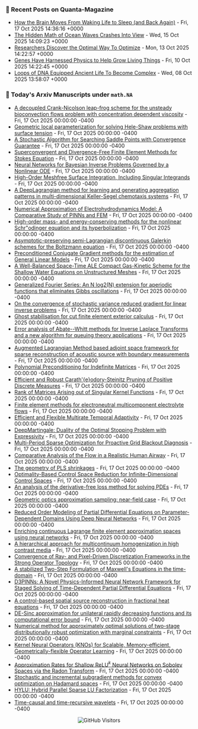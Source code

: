### 📝 Recent Posts on Quanta-Magazine
<!-- quanta starts -->
* <a href="https://www.quantamagazine.org/how-the-brain-moves-from-waking-life-to-sleep-and-back-again-20251017/">How the Brain Moves From Waking Life to Sleep (and Back Again)</a> - Fri, 17 Oct 2025 14:36:16 +0000
* <a href="https://www.quantamagazine.org/the-hidden-math-of-ocean-waves-crashes-into-view-20251015/">The Hidden Math of Ocean Waves Crashes Into View</a> - Wed, 15 Oct 2025 14:09:23 +0000
* <a href="https://www.quantamagazine.org/researchers-discover-the-optimal-way-to-optimize-20251013/">Researchers Discover the Optimal Way To Optimize</a> - Mon, 13 Oct 2025 14:22:57 +0000
* <a href="https://www.quantamagazine.org/genes-have-harnessed-physics-to-help-grow-living-things-20251010/">Genes Have Harnessed Physics to Help Grow Living Things</a> - Fri, 10 Oct 2025 14:22:45 +0000
* <a href="https://www.quantamagazine.org/loops-of-dna-equipped-ancient-life-to-become-complex-20251008/">Loops of DNA Equipped Ancient Life To Become Complex</a> - Wed, 08 Oct 2025 13:58:07 +0000
<!-- quanta ends -->


### 📝 Today's Arxiv Manuscripts under ``math.NA``
<!-- arxiv-math-na starts -->
* <a href="https://arxiv.org/abs/2510.14034">A decoupled Crank-Nicolson leap-frog scheme for the unsteady bioconvection flows problem with concentration dependent viscosity</a> - Fri, 17 Oct 2025 00:00:00 -0400
* <a href="https://arxiv.org/abs/2510.14088">Geometric local parameterization for solving Hele-Shaw problems with surface tension</a> - Fri, 17 Oct 2025 00:00:00 -0400
* <a href="https://arxiv.org/abs/2510.14144">A Stochastic Algorithm for Searching Saddle Points with Convergence Guarantee</a> - Fri, 17 Oct 2025 00:00:00 -0400
* <a href="https://arxiv.org/abs/2510.14192">Superconvergent and Divergence-Free Finite Element Methods for Stokes Equation</a> - Fri, 17 Oct 2025 00:00:00 -0400
* <a href="https://arxiv.org/abs/2510.14197">Neural Networks for Bayesian Inverse Problems Governed by a Nonlinear ODE</a> - Fri, 17 Oct 2025 00:00:00 -0400
* <a href="https://arxiv.org/abs/2510.14236">High-Order Meshfree Surface Integration, Including Singular Integrands</a> - Fri, 17 Oct 2025 00:00:00 -0400
* <a href="https://arxiv.org/abs/2510.14297">A DeepLagrangian method for learning and generating aggregation patterns in multi-dimensional Keller-Segel chemotaxis systems</a> - Fri, 17 Oct 2025 00:00:00 -0400
* <a href="https://arxiv.org/abs/2510.14310">Numerical Approximation of Electrohydrodynamics Model: A Comparative Study of PINNs and FEM</a> - Fri, 17 Oct 2025 00:00:00 -0400
* <a href="https://arxiv.org/abs/2510.14335">High-order mass- and energy-conserving methods for the nonlinear Schr"odinger equation and its hyperbolization</a> - Fri, 17 Oct 2025 00:00:00 -0400
* <a href="https://arxiv.org/abs/2510.14375">Asymptotic-preserving semi-Lagrangian discontinuous Galerkin schemes for the Boltzmann equation</a> - Fri, 17 Oct 2025 00:00:00 -0400
* <a href="https://arxiv.org/abs/2510.14471">Preconditioned Conjugate Gradient methods for the estimation of General Linear Models</a> - Fri, 17 Oct 2025 00:00:00 -0400
* <a href="https://arxiv.org/abs/2510.14673">A Well-Balanced Space-Time ALE Compact Gas-Kinetic Scheme for the Shallow Water Equations on Unstructured Meshes</a> - Fri, 17 Oct 2025 00:00:00 -0400
* <a href="https://arxiv.org/abs/2510.14731">Generalized Fourier Series: An N log2(N) extension for aperiodic functions that eliminates Gibbs oscillations</a> - Fri, 17 Oct 2025 00:00:00 -0400
* <a href="https://arxiv.org/abs/2510.14759">On the convergence of stochastic variance reduced gradient for linear inverse problems</a> - Fri, 17 Oct 2025 00:00:00 -0400
* <a href="https://arxiv.org/abs/2510.14772">Ghost stabilisation for cut finite element exterior calculus</a> - Fri, 17 Oct 2025 00:00:00 -0400
* <a href="https://arxiv.org/abs/2510.14799">Error analysis of Abate--Whitt methods for Inverse Laplace Transforms and a new algorithm for queuing theory applications</a> - Fri, 17 Oct 2025 00:00:00 -0400
* <a href="https://arxiv.org/abs/2510.14805">Augmented Lagrangian Method based adjoint space framework for sparse reconstruction of acoustic source with boundary measurements</a> - Fri, 17 Oct 2025 00:00:00 -0400
* <a href="https://arxiv.org/abs/2510.14816">Polynomial Preconditioning for Indefinite Matrices</a> - Fri, 17 Oct 2025 00:00:00 -0400
* <a href="https://arxiv.org/abs/2510.14916">Efficient and Robust Carath'{e}odory-Steinitz Pruning of Positive Discrete Measures</a> - Fri, 17 Oct 2025 00:00:00 -0400
* <a href="https://arxiv.org/abs/2510.14920">Rank of Matrices Arising out of Singular Kernel Functions</a> - Fri, 17 Oct 2025 00:00:00 -0400
* <a href="https://arxiv.org/abs/2510.14923">Finite element methods for electroneutral multicomponent electrolyte flows</a> - Fri, 17 Oct 2025 00:00:00 -0400
* <a href="https://arxiv.org/abs/2510.14964">Efficient and Flexible Multirate Temporal Adaptivity</a> - Fri, 17 Oct 2025 00:00:00 -0400
* <a href="https://arxiv.org/abs/2510.13868">DeepMartingale: Duality of the Optimal Stopping Problem with Expressivity</a> - Fri, 17 Oct 2025 00:00:00 -0400
* <a href="https://arxiv.org/abs/2510.14045">Multi-Period Sparse Optimization for Proactive Grid Blackout Diagnosis</a> - Fri, 17 Oct 2025 00:00:00 -0400
* <a href="https://arxiv.org/abs/2510.14320">Comparative Analysis of the Flow in a Realistic Human Airway</a> - Fri, 17 Oct 2025 00:00:00 -0400
* <a href="https://arxiv.org/abs/2510.14430">The geometry of PLS shrinkages</a> - Fri, 17 Oct 2025 00:00:00 -0400
* <a href="https://arxiv.org/abs/2510.14479">Optimality-Based Control Space Reduction for Infinite-Dimensional Control Spaces</a> - Fri, 17 Oct 2025 00:00:00 -0400
* <a href="https://arxiv.org/abs/2309.16829">An analysis of the derivative-free loss method for solving PDEs</a> - Fri, 17 Oct 2025 00:00:00 -0400
* <a href="https://arxiv.org/abs/2403.01655">Geometric optics approximation sampling: near-field case</a> - Fri, 17 Oct 2025 00:00:00 -0400
* <a href="https://arxiv.org/abs/2407.17171">Reduced Order Modeling of Partial Differential Equations on Parameter-Dependent Domains Using Deep Neural Networks</a> - Fri, 17 Oct 2025 00:00:00 -0400
* <a href="https://arxiv.org/abs/2502.04947">Enriching continuous Lagrange finite element approximation spaces using neural networks</a> - Fri, 17 Oct 2025 00:00:00 -0400
* <a href="https://arxiv.org/abs/2503.01276">A hierarchical approach for multicontinuum homogenization in high contrast media</a> - Fri, 17 Oct 2025 00:00:00 -0400
* <a href="https://arxiv.org/abs/2503.03069">Convergence of Ray- and Pixel-Driven Discretization Frameworks in the Strong Operator Topology</a> - Fri, 17 Oct 2025 00:00:00 -0400
* <a href="https://arxiv.org/abs/2507.18235">A stabilized Two-Step Formulation of Maxwell's Equations in the time-domain</a> - Fri, 17 Oct 2025 00:00:00 -0400
* <a href="https://arxiv.org/abs/2508.20440">D3PINNs: A Novel Physics-Informed Neural Network Framework for Staged Solving of Time-Dependent Partial Differential Equations</a> - Fri, 17 Oct 2025 00:00:00 -0400
* <a href="https://arxiv.org/abs/2510.07528">A control-based spatial source reconstruction in fractional heat equations</a> - Fri, 17 Oct 2025 00:00:00 -0400
* <a href="https://arxiv.org/abs/2510.11411">DE-Sinc approximation for unilateral rapidly decreasing functions and its computational error bound</a> - Fri, 17 Oct 2025 00:00:00 -0400
* <a href="https://arxiv.org/abs/2205.05315">Numerical method for approximately optimal solutions of two-stage distributionally robust optimization with marginal constraints</a> - Fri, 17 Oct 2025 00:00:00 -0400
* <a href="https://arxiv.org/abs/2407.00809">Kernel Neural Operators (KNOs) for Scalable, Memory-efficient, Geometrically-flexible Operator Learning</a> - Fri, 17 Oct 2025 00:00:00 -0400
* <a href="https://arxiv.org/abs/2408.10996">Approximation Rates for Shallow ReLU$^k$ Neural Networks on Sobolev Spaces via the Radon Transform</a> - Fri, 17 Oct 2025 00:00:00 -0400
* <a href="https://arxiv.org/abs/2412.06730">Stochastic and incremental subgradient methods for convex optimization on Hadamard spaces</a> - Fri, 17 Oct 2025 00:00:00 -0400
* <a href="https://arxiv.org/abs/2509.07690">HYLU: Hybrid Parallel Sparse LU Factorization</a> - Fri, 17 Oct 2025 00:00:00 -0400
* <a href="https://arxiv.org/abs/2510.05834">Time-causal and time-recursive wavelets</a> - Fri, 17 Oct 2025 00:00:00 -0400
<!-- arxiv-math-na ends -->

<div align="center">
  
![GitHub Visitors](https://api.visitorbadge.io/api/visitors?path=https%3A%2F%2Fgithub.com%2Flowrank&label=profile%20views&labelColor=%231e1e2e&countColor=%23cba6f7)



</div>

